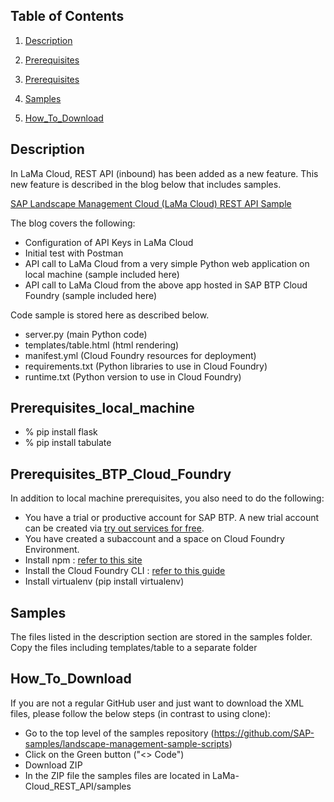 ## Table of Contents
1. [Description](#Description)

2. [Prerequisites](#Prerequisites_local_machine)

3. [Prerequisites](#Prerequisites_BTP_Cloud_Foundry)

3. [Samples](#Samples)

4. [How_To_Download](#How_To_Download)




## Description
In LaMa Cloud, REST API (inbound) has been added as a new feature. This new feature is described in the blog below that includes samples.

[SAP Landscape Management Cloud (LaMa Cloud) REST API Sample](https://blogs.sap.com/2023/06/21/sap-andscape-management-cloud-lama-cloud-rest-api-sample)

The blog covers the following:

- Configuration of API Keys in LaMa Cloud
- Initial test with Postman
- API call to LaMa Cloud from a very simple Python web application on local machine (sample included here)
- API call to LaMa Cloud from the above app hosted in SAP BTP Cloud Foundry (sample included here)

Code sample is stored here as described below.

- server.py (main Python code)
- templates/table.html (html rendering)
- manifest.yml (Cloud Foundry resources for deployment)
- requirements.txt (Python libraries to use in Cloud Foundry)
- runtime.txt (Python version to use in Cloud Foundry)

## Prerequisites_local_machine

- % pip install flask
- % pip install tabulate

## Prerequisites_BTP_Cloud_Foundry

In addition to local machine prerequisites, you also need to do the following:

- You have a trial or productive account for SAP BTP. A new trial account can be created via [try out services for free](https://developers.sap.com/tutorials/btp-free-tier-account.html).
- You have created a subaccount and a space on Cloud Foundry Environment.
- Install npm : [refer to this site](https://docs.npmjs.com/downloading-and-installing-node-js-and-npm)
- Install the Cloud Foundry CLI : [refer to this guide](https://help.sap.com/products/BTP/65de2977205c403bbc107264b8eccf4b/4ef907afb1254e8286882a2bdef0edf4.html)
- Install virtualenv (pip install virtualenv)

## Samples
The files listed in the description section are stored in the samples folder. Copy the files including templates/table to a separate folder

## How_To_Download
If you are not a regular GitHub user and just want to download the XML files, please follow the below steps (in contrast to using clone):

- Go to the top level of the samples repository (https://github.com/SAP-samples/landscape-management-sample-scripts)
- Click on the Green button ("<> Code")
- Download ZIP
- In the ZIP file the samples files are located in LaMa-Cloud_REST_API/samples



